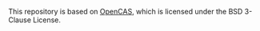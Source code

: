This repository is based on [OpenCAS](https://github.com/Open-CAS/open-cas-linux), which is licensed under the BSD 3-Clause License.
